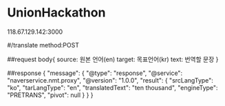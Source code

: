 # UnionHackathon

118.67.129.142:3000

#/translate
method:POST 

##request
body{
source: 원본 언어(en)
target: 목표언어(kr)
text: 번역할 문장
}

##response
{
    "message": {
        "@type": "response",
        "@service": "naverservice.nmt.proxy",
        "@version": "1.0.0",
        "result": {
            "srcLangType": "ko",
            "tarLangType": "en",
            "translatedText": "ten thousand",
            "engineType": "PRETRANS",
            "pivot": null
        }
    }
}
